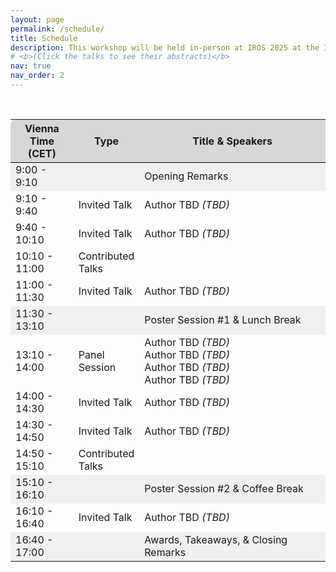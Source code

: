 ```yaml
---
layout: page
permalink: /schedule/
title: Schedule
description: This workshop will be held in-person at IROS 2025 at the International Expo Center, Hangzhou, China on October 19th 2025. The session will cover invited talks, contributed talks, posters, and a panel discussion. The schedule in local time zone, China Standard Time (CST), can be found below.
# <b>(Click the talks to see their abstracts)</b>
nav: true
nav_order: 2
---
```


<br>

<div>
<table class="table" id="standings" style="border-collapse:collapse">
<tr class="header" style="background-color:rgb(215, 215, 215); border-top: 1pt solid white; border-bottom: 1pt solid black;">
        <th style="border-top-left-radius: 10px; width: 20%">Vienna Time (CET)</th>
        <th style="width: 18%">Type</th>
        <th style="width: 62% border-top-right-radius: 10px;">Title & Speakers</th>
      </tr>
      <tr>
  <tr class="header" style="background-color:rgb(240, 240, 240);">
      <!-- <tr> -->
        <td>9:00 - 9:10</td>
        <td></td>
        <td>Opening Remarks</td>
  </tr>
  <!-- <tr class="header" style="cursor: pointer"> TODO -->
  <tr class="header">
    <td>9:10 - 9:40</td>
    <td>Invited Talk</td>
    <td>
    <!-- <b> Update Talk Title TODO </b><br> -->
    Author TBD<i> (TBD)</i></td>
  </tr>
  <!-- <tr> TODO
    <td></td>
    <td></td>
    <td>
      Update Talk Abstract</td>
  </tr> -->

  <tr class="header">
    <td>9:40 - 10:10</td>
    <td>Invited Talk</td>
    <td>
    <!-- <b> Title TODO </b><br> -->
    Author TBD<i> (TBD)</i></td>
  </tr>
  <!-- <tr>
    <td></td>
    <td></td>
    <td>
      TBD</td>
  </tr> -->

  <tr class="header">
    <td>10:10 - 11:00</td>
    <td>Contributed Talks</td>
    <td>
      <!-- <b> Title TODO </b><br> -->
      <!-- <br>Author TBD<i>(TBD)</i>, ... -->
    </td>
  </tr>

  <tr class="header">
    <td>11:00 - 11:30</td>
    <td>Invited Talk</td>
    <td>
    <!-- <b> Title TODO </b><br> -->
    Author TBD<i> (TBD)</i></td>
  </tr>
  <!-- <tr>
    <td></td>
    <td></td>
    <td>
      TBD</td>
  </tr> -->

  <tr class="header" style="background-color:rgb(240, 240, 240);">
      <!-- <tr> -->
        <td>11:30 - 13:10</td>
        <td></td>
        <td>Poster Session #1 &amp; Lunch Break</td>
  </tr>

  <tr class="header">
    <td>13:10 - 14:00</td>
    <td>Panel Session</td>
    <td>
      Author TBD <i>(TBD)</i> <br>
      Author TBD <i>(TBD)</i> <br>
      Author TBD <i>(TBD)</i> <br>
      Author TBD <i>(TBD)</i> <br>
    </td>
  </tr>

  <tr class="header">
    <td>14:00 - 14:30</td>
    <td>Invited Talk</td>
    <td>
    <!-- <b> Title TODO </b><br> -->
      Author TBD <i>(TBD)</i> <br>
  <!-- <tr>
    <td></td>
    <td></td>
    <td>
      TBD</td>
  </tr> -->
  <tr class="header">
    <td>14:30 - 14:50</td>
    <td>Invited Talk</td>
    <td>
    <!-- <b> Title TODO </b><br> -->
      Author TBD <i>(TBD)</i> <br>
  <!-- <tr>
    <td></td>
    <td></td>
    <td>
      TBD</td>
  </tr> -->

  <tr class="header">
    <td>14:50 - 15:10</td>
    <td>Contributed Talks</td>
    <td>
      <!-- <b> Title TODO </b><br> -->
      <!-- <br>Author TBD<i>(TBD)</i>, ... -->
    </td>
  </tr>

  <tr class="header" style="background-color:rgb(240, 240, 240);">
      <!-- <tr> -->
        <td>15:10 - 16:10</td>
        <td></td>
        <td>Poster Session #2 &amp; Coffee Break </td>
  </tr>

  <tr class="header">
    <td>16:10 - 16:40</td>
    <td>Invited Talk</td>
    <td>
    <!-- <b> Title TODO </b><br> -->
    Author TBD <i>(TBD)</i> <br>
  <!-- <tr>
    <td></td>
    <td></td>
    <td>
      TBD</td>
  </tr> -->

  <tr class="header" style="background-color:rgb(240, 240, 240);">
      <!-- <tr> -->
        <td>16:40 - 17:00</td>
        <td></td>
        <td>Awards, Takeaways, &amp; Closing Remarks</td>
  </tr>

<!-- </table> -->
<!-- </div> -->

